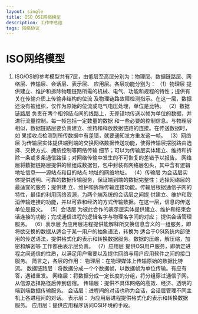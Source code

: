 ```yaml
---
layout: single
title: ISO OSI网络模型
description: 工作中总结
tags: 网络协议
---
```

# ISO网络模型
1. ISO/OSI的参考模型共有7层，由低层至高层分别为：物理层、数据链路层、网络层、传输层、会话层、表示层、
    应用层。各层功能分别为：
（1）物理层
         提供建立、维护和拆除物理链路所需的机械、电气、功能和规程的特性；提供有关在传输介质上传输非结构的位流
        及物理链路故障检测指示。在这一层，数据还没有被组织，仅作为原始的位流或电气电压处理，单位是比特。
（2）数据链路层
        负责在两个相邻结点间的线路上，无差错地传送以帧为单位的数据，并进行流量控制。每一帧包括一定数量的数据
        和一些必要的控制信息。与物理层相似，数据链路层要负责建立、维持和释放数据链路的连接。在传送数据时，如
        果接收点检测到所传数据中有差错，就要通知发方重发这一帧。
（3）网络层
         为传输层实体提供端到端的交换网络数据传送功能，使得传输层摆脱路由选择、交换方式、拥挤控制等网络传输
         细节；可以为传输层实体建立、维持和拆除一条或多条通信路径；对网络传输中发生的不可恢复的差错予以报告。
         网络层将数据链路层提供的帧组成数据包，包中封装有网络层包头，其中含有逻辑地址信息——源站点和目的站点
        地址的网络地址。
（4）传输层
         为会话层实体提供透明、可靠的数据传输服务，保证端到端的数据完整性；选择网络层的最适宜的服务；提供建
         立、维护和拆除传输连接功能。传输层根据通信子网的特性，最佳的利用网络资源，为两个端系统的会话层之间提
         供建立、维护和取消传输连接的功能，并以可靠和经济的方式传输数据。在这一层，信息的传送单位是报文。
（5）会话层
         为彼此合作的表示层实体提供建立、维护和结束会话连接的功能；完成通信进程的逻辑名字与物理名字间的对应；
         提供会话管理服务。
（6）表示层
          为应用层进程提供能解释所交换信息含义的一组服务，即将欲交换的数据从适合于某一用户的抽象语法，转换为
          适合于OSI系统内部使用的传送语法，提供格式化的表示和转换数据服务。数据的压缩，解压缩，加密和解密等
          工作都由表示层负责。
（7）应用层
          提供OSI用户服务，即确定进程之间通信的性质，以满足用户需要以及提供网络与用户应用软件之间的接口服务。
简言之，各层的作用：
     物理层：在物理媒体上传输原始的数据比特流。
   数据链路层：将数据分成一个个数据帧，以数据帧为单位传输。有应有答，遇错重发。
   网络层：将数据分成一定长度的分组，将分组穿过通信子网，从信源选择路径后传到信宿。
   传输层：提供不具体网络的高效、经济、透明的端到端数据传输服务。
   会话层：进程间的对话也称为会话，会话层管理不同主机上各进程间的对话。
   表示层： 为应用层进程提供格式化的表示和转换数据服务。
   应用层：提供应用程序访问OSI环境的手段。

# 